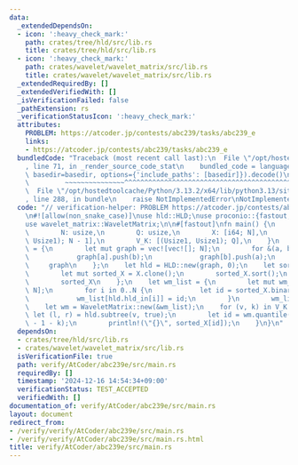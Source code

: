 ```yaml
---
data:
  _extendedDependsOn:
  - icon: ':heavy_check_mark:'
    path: crates/tree/hld/src/lib.rs
    title: crates/tree/hld/src/lib.rs
  - icon: ':heavy_check_mark:'
    path: crates/wavelet/wavelet_matrix/src/lib.rs
    title: crates/wavelet/wavelet_matrix/src/lib.rs
  _extendedRequiredBy: []
  _extendedVerifiedWith: []
  _isVerificationFailed: false
  _pathExtension: rs
  _verificationStatusIcon: ':heavy_check_mark:'
  attributes:
    PROBLEM: https://atcoder.jp/contests/abc239/tasks/abc239_e
    links:
    - https://atcoder.jp/contests/abc239/tasks/abc239_e
  bundledCode: "Traceback (most recent call last):\n  File \"/opt/hostedtoolcache/Python/3.13.2/x64/lib/python3.13/site-packages/onlinejudge_verify/documentation/build.py\"\
    , line 71, in _render_source_code_stat\n    bundled_code = language.bundle(stat.path,\
    \ basedir=basedir, options={'include_paths': [basedir]}).decode()\n          \
    \         ~~~~~~~~~~~~~~~^^^^^^^^^^^^^^^^^^^^^^^^^^^^^^^^^^^^^^^^^^^^^^^^^^^^^^^^^^^^^^^^^^\n\
    \  File \"/opt/hostedtoolcache/Python/3.13.2/x64/lib/python3.13/site-packages/onlinejudge_verify/languages/rust.py\"\
    , line 288, in bundle\n    raise NotImplementedError\nNotImplementedError\n"
  code: "// verification-helper: PROBLEM https://atcoder.jp/contests/abc239/tasks/abc239_e\n\
    \n#![allow(non_snake_case)]\nuse hld::HLD;\nuse proconio::{fastout, input, marker::Usize1};\n\
    use wavelet_matrix::WaveletMatrix;\n\n#[fastout]\nfn main() {\n    input! {\n\
    \        N: usize,\n        Q: usize,\n        X: [i64; N],\n        A_B: [(Usize1,\
    \ Usize1); N - 1],\n        V_K: [(Usize1, Usize1); Q],\n    }\n    let graph\
    \ = {\n        let mut graph = vec![vec![]; N];\n        for &(a, b) in &A_B {\n\
    \            graph[a].push(b);\n            graph[b].push(a);\n        }\n   \
    \     graph\n    };\n    let hld = HLD::new(graph, 0);\n    let sorted_X = {\n\
    \        let mut sorted_X = X.clone();\n        sorted_X.sort();\n        sorted_X.dedup();\n\
    \        sorted_X\n    };\n    let wm_list = {\n        let mut wm_list = vec![0;\
    \ N];\n        for i in 0..N {\n            let id = sorted_X.binary_search(&X[i]).unwrap();\n\
    \            wm_list[hld.hld_in[i]] = id;\n        }\n        wm_list\n    };\n\
    \    let wm = WaveletMatrix::new(&wm_list);\n    for (v, k) in V_K {\n       \
    \ let (l, r) = hld.subtree(v, true);\n        let id = wm.quantile(l..r, r - l\
    \ - 1 - k);\n        println!(\"{}\", sorted_X[id]);\n    }\n}\n"
  dependsOn:
  - crates/tree/hld/src/lib.rs
  - crates/wavelet/wavelet_matrix/src/lib.rs
  isVerificationFile: true
  path: verify/AtCoder/abc239e/src/main.rs
  requiredBy: []
  timestamp: '2024-12-16 14:54:34+09:00'
  verificationStatus: TEST_ACCEPTED
  verifiedWith: []
documentation_of: verify/AtCoder/abc239e/src/main.rs
layout: document
redirect_from:
- /verify/verify/AtCoder/abc239e/src/main.rs
- /verify/verify/AtCoder/abc239e/src/main.rs.html
title: verify/AtCoder/abc239e/src/main.rs
---
```

